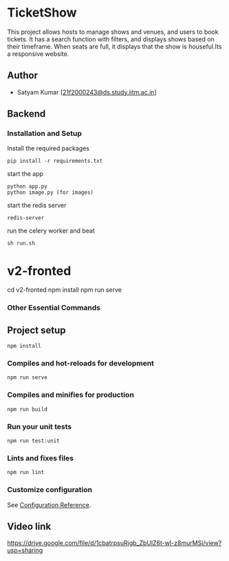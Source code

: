 
# TicketShow

This project allows hosts to manage shows and venues, and users to book tickets. It has a search function with filters, and displays shows based on their timeframe. When seats are full, it displays that the show is houseful.Its a responsive website.


## Author

- Satyam Kumar [21f2000243@ds.study.iitm.ac.in]

## Backend
### Installation and Setup

Install the required packages

```
pip install -r requirements.txt

```

start the app

```
python app.py
python image.py (for images)
```
start the redis server

```
redis-server
```
run the celery worker and beat 

```
sh run.sh
```

# v2-fronted
cd v2-fronted
npm install
npm run serve

### Other Essential Commands
## Project setup
```
npm install
```

### Compiles and hot-reloads for development
```
npm run serve
```

### Compiles and minifies for production
```
npm run build
```

### Run your unit tests
```
npm run test:unit
```

### Lints and fixes files
```
npm run lint
```

### Customize configuration
See [Configuration Reference](https://cli.vuejs.org/config/).


## Video link

https://drive.google.com/file/d/1cbatrpsuRjgb_ZbUlZ6t-wI-z8murMSj/view?usp=sharing
